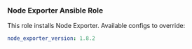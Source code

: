 ### Node Exporter Ansible Role

This role installs Node Exporter. Available configs to override:

```yaml
node_exporter_version: 1.8.2
```
